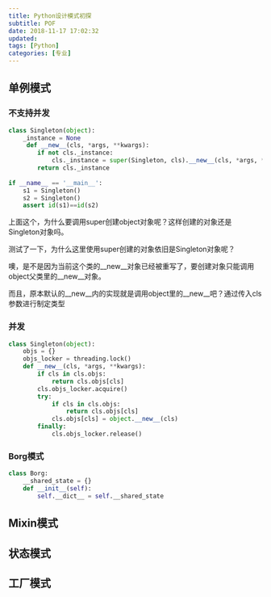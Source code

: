 ```yaml
---
title: Python设计模式初探
subtitle: POF
date: 2018-11-17 17:02:32
updated:
tags: [Python]
categories: [专业]
---
```


## 单例模式

### 不支持并发
``` python
class Singleton(object):
    _instance = None
     def __new__(cls, *args, **kwargs):
        if not cls._instance:
            cls._instance = super(Singleton, cls).__new__(cls, *args, **kwargs)
        return cls._instance
    
if __name__ == '__main__':
    s1 = Singleton()
    s2 = Singleton()
    assert id(s1)==id(s2)

```

上面这个，为什么要调用super创建object对象呢？这样创建的对象还是Singleton对象吗。

测试了一下，为什么这里使用super创建的对象依旧是Singleton对象呢？

噢，是不是因为当前这个类的__new__对象已经被重写了，要创建对象只能调用object父类里的__new__对象。

而且，原本默认的__new__内的实现就是调用object里的__new__吧？通过传入cls参数进行制定类型

### 并发

``` python
class Singleton(object):
    objs = {}
    objs_locker = threading.lock()
    def __new__(cls, *args, **kwargs):
        if cls in cls.objs:
            return cls.objs[cls]
        cls.objs_locker.acquire()
        try:
            if cls in cls.objs:
                return cls.objs[cls]
            cls.objs[cls] = object.__new__(cls)
        finally:
            cls.objs_locker.release()
```

### Borg模式

``` python
class Borg:
    __shared_state = {}
    def __init__(self):
        self.__dict__ = self.__shared_state

```

## Mixin模式


## 状态模式

## 工厂模式